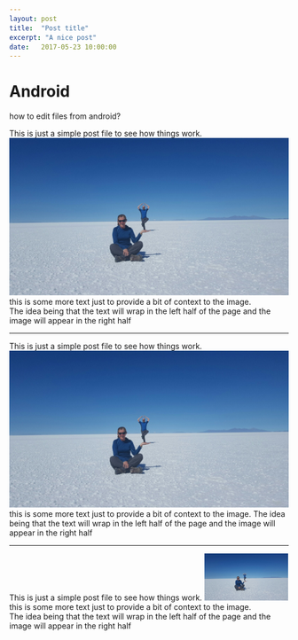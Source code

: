```yaml
---
layout: post
title:  "Post title"
excerpt: "A nice post"
date:   2017-05-23 10:00:00
---
```


# Android
how to edit files from android?

This is just a simple post file to see how things work.
<img src="/assets/20170410_111022-1600x900.jpg">
this is some more text just to provide a bit of context to the image.  
The idea being that the text will wrap in the left half of the page 
and the image will appear in the right half

<hr>
This is just a simple post file to see how things work.
<img class="image-right" src="/assets/20170410_111022-1600x900.jpg">
this is some more text just to provide a bit of context to the image.  
The idea being that the text will wrap in the left half of the page 
and the image will appear in the right half
<hr>

This is just a simple post file to see how things work.
<img class="image-right" width="30%" src="/assets/20170410_111022-1600x900.jpg">
this is some more text just to provide a bit of context to the image.  
The idea being that the text will wrap in the left half of the page 
and the image will appear in the right half
